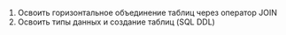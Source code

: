 1. Освоить горизонтальное объединение таблиц через оператор JOIN
2. Освоить типы данных и создание таблиц (SQL DDL)